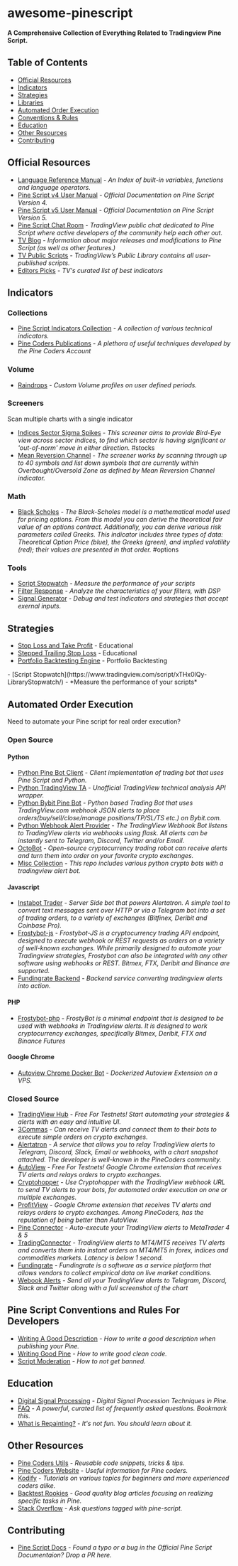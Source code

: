 # awesome-pinescript
**A Comprehensive Collection of Everything Related to Tradingview Pine Script.**

## Table of Contents
- [Official Resources](#Official-Resources)
- [Indicators](#Indicators)
- [Strategies](#Strategies)
- [Libraries](#Libraries)
- [Automated Order Execution](#Automation)
- [Conventions & Rules](#Conventions-rules)
- [Education](#Education)
- [Other Resources](#Other-Resources)
- [Contributing](#Contributing)


<a name="Official-Resources" />

## Official Resources
 - [Language Reference Manual](https://www.tradingview.com/pine-script-reference/v4/) - *An Index of built-in variables, functions and language operators.*
 - [Pine Script v4 User Manual](https://www.tradingview.com/pine-script-docs/en/v4/index.html) - *Official Documentation on Pine Script Version 4.*
 - [Pine Script v5 User Manual](https://www.tradingview.com/pine-script-docs/en/v5/index.html) - *Official Documentation on Pine Script Version 5.*
 - [Pine Script Chat Room](https://www.tradingview.com/chat/#BfmVowG1TZkKO235) - *TradingView public chat dedicated to Pine Script where active developers of the community help each other out.*
 - [TV Blog](https://www.tradingview.com/blog/en/category/market-analysis/pine/) - *Information about major releases and modifications to Pine Script (as well as other features.)*
 - [TV Public Scripts](https://www.tradingview.com/scripts/) - *TradingView’s Public Library contains all user-published scripts.*
 - [Editors Picks](https://www.tradingview.com/scripts/editors-picks/) - *TV's curated list of best indicators*



<a name="Indicators" />

## Indicators
### Collections
- [Pine Script Indicators Collection](https://github.com/everget/tradingview-pinescript-indicators) - *A collection of various technical indicators.*
- [Pine Coders Publications](https://www.tradingview.com/u/PineCoders/#published-scripts) - *A plethora of useful techniques developed by the Pine Coders Account*

### Volume
- [Raindrops](https://www.tradingview.com/script/dJr8hv4v-Raindrops-Makit0/) - *Custom Volume profiles on user defined periods.*

### Screeners
Scan multiple charts with a single indicator

- [Indices Sector Sigma Spikes](https://www.tradingview.com/script/B3aLMAHh-Indices-Sector-SigmaSpikes/) - *This screener aims to provide Bird-Eye view across sector indices, to find which sector is having significant or 'out-of-norm' move in either direction.* #stocks
- [Mean Reversion Channel](https://www.tradingview.com/script/Lr5QD0kK-Screener-Mean-Reversion-Channel/) - *The screener works by scanning through up to 40 symbols and list down symbols that are currently within Overbought/Oversold Zone as defined by Mean Reversion Channel indicator.*

### Math
- [Black Scholes](https://www.tradingview.com/script/dgMumvhd-Black-Scholes-Options-Pricing-Model/) - *The Black-Scholes model is a mathematical model used for pricing options. From this model you can derive the theoretical fair value of an options contract. Additionally, you can derive various risk parameters called Greeks. This indicator includes three types of data: Theoretical Option Price (blue), the Greeks (green), and implied volatility (red); their values are presented in that order.* #options

### Tools
 - [Script Stopwatch](https://www.tradingview.com/script/rRmrkRDr-Script-Stopwatch-PineCoders-FAQ/) - *Measure the performance of your scripts*
 - [Filter Response](https://www.tradingview.com/script/oTEP9DJF-Filter-Information-Box-PineCoders-FAQ/) - *Analyze the characteristics of your filters, with DSP*
 - [Signal Generator](https://www.tradingview.com/script/p3Bqr6fq-pp-Signal-Generator/) - *Debug and test indicators and strategies that accept exernal inputs.*



<a name="Strategies" />

## Strategies
 - [Stop Loss and Take Profit](https://www.tradingview.com/script/IHVPG6TS-Stop-loss-and-Take-Profit-in-example/) - Educational
 - [Stepped Trailing Stop Loss](https://www.tradingview.com/script/jjhUHcje-Stepped-trailing-strategy-example/) - Educational
 - [Portfolio Backtesting Engine](https://www.tradingview.com/script/fhTLDun5-Portfolio-Backtester-Engine/) - Portfolio Backtesting
 

<a name="Libraries" />
 - [Script Stopwatch](https://www.tradingview.com/script/xTHx0lQy-LibraryStopwatch/) - *Measure the performance of your scripts*

<a name="Automation" />

## Automated Order Execution
Need to automate your Pine script for real order execution?

### Open Source
#### Python
 - [Python Pine Bot Client](https://github.com/kzh-dev/pine-bot-client) - *Client implementation of trading bot that uses Pine Script and Python.*
 - [Python TradingView TA](https://github.com/deathlyface/python-tradingview-ta) - *Unofficial TradingView technical analysis API wrapper.*
 - [Python Bybit Pine Bot](https://github.com/Mtemi/Bybit-Auto-Trading-Bot-Ordes-placed-via-TradingView-Webhook) - *Python based Trading Bot that uses TradingView.com webhook JSON alerts to place orders(buy/sell/close/manage positions/TP/SL/TS etc.) on Bybit.com.*
 - [Python Webhook Alert Provider](https://github.com/fabston/TradingView-Webhook-Bot) - *The TradingView Webhook Bot listens to TradingView alerts via webhooks using flask. All alerts can be instantly sent to Telegram, Discord, Twitter and/or Email.*
 - [OctoBot](https://octobot.online/) - *Open-source cryptocurrency trading robot can receive alerts and turn them into order on your favorite crypto exchanges.*
 - [Misc Collection](https://github.com/Roibal/Cryptocurrency-Trading-Bots-Python-Beginner-Advance) - *This repo includes various python crypto bots with a tradingview alert bot.* 


#### Javascript
- [Instabot Trader](https://github.com/ottodevs/instabot-trader) - *Server Side bot that powers Alertatron. A simple tool to convert text messages sent over HTTP or via a Telegram bot into a set of trading orders, to a variety of exchanges (Bitfinex, Deribit and Coinbase Pro).*
- [Frostybot-js](https://github.com/CryptoMF/frostybot-js) - *Frostybot-JS is a cryptocurrency trading API endpoint, designed to execute webhook or REST requests as orders on a variety of well-known exchanges. While primarily designed to automate your Tradingview strategies, Frostybot can also be integrated with any other software using webhooks or REST. Bitmex, FTX, Deribit and Binance are supported.*
- [Fundingrate Backend](https://github.com/tacyarg/tradingview-webhooks) - *Backend service converting tradingview alerts into action.*
#### PHP
- [Frostybot-php](https://github.com/CryptoMF/frostybot-php) - *FrostyBot is a minimal endpoint that is designed to be used with webhooks in Tradingview alerts. It is designed to work cryptocurrency exchanges, specifically Bitmex, Deribit, FTX and Binance Futures*

#### Google Chrome 
- [Autoview Chrome Docker Bot](https://github.com/IAMtheIAM/autoview-tradingview-chrome-docker-bot) - *Dockerized Autoview Extension on a VPS.*

### Closed Source
- [TradingView Hub](https://www.tv-hub.org/) - *Free For Testnets! Start automating your strategies & alerts with an easy and intuitive UI.*
- [3Commas](https://3commas.io/) - *Can receive TV alerts and connect them to their bots to execute simple orders on crypto exchanges.*
- [Alertatron](https://alertatron.com/) - *A service that allows you to relay TradingView alerts to Telegram, Discord, Slack, Email or webhooks, with a chart snapshot attached. The developer is well-known in the PineCoders community.*
- [AutoView](https://autoview.with.pink/) - *Free For Testnets! Google Chrome extension that receives TV alerts and relays orders to crypto exchanges.*
- [Cryptohopper](https://www.cryptohopper.com/) - *Use Cryptohopper with the TradingView webhook URL to send TV alerts to your bots, for automated order execution on one or multiple exchanges.*
- [ProfitView](https://wiki.profitview.app/home) - *Google Chrome extension that receives TV alerts and relays orders to crypto exchanges. Among PineCoders, has the reputation of being better than AutoView.*
- [Pine Connector](https://www.pineconnector.com/) - *Auto-execute your TradingView alerts to MetaTrader 4 & 5*
- [TradingConnector](https://www.tradingconnector.com/) - *TradingView alerts to MT4/MT5 receives TV alerts and converts them into instant orders on MT4/MT5 in forex, indices and commodities markets. Latency is below 1 second.*
- [Fundingrate](https://github.com/tacyarg/fundingrate.io) - *Fundingrate is a software as a service platform that allows vendors to collect empirical data on live market conditions.* 
- [Webook Alerts](https://webhookalerts.com/) - *Send all your TradingView alerts to Telegram, Discord, Slack and Twitter along with a full screenshot of the chart*


<a name="Conventions-rules" />

## Pine Script Conventions and Rules For Developers
- [Writing A Good Description](https://www.pinecoders.com/techniques/script_description/) - *How to write a good description when publishing your Pine.*
- [Writing Good Pine](https://www.pinecoders.com/coding_conventions/) - *How to write good clean code.*
- [Script Moderation](https://www.tradingview.com/chart/SSP/bquN1v9X-Script-Moderation-Q-A/) - *How to not get banned.*


<a name="Education" />

## Education
- [Digital Signal Processing](https://www.pinecoders.com/techniques/dsp/) - *Digital Signal Procession Techniques in Pine.*
- [FAQ](https://www.pinecoders.com/faq_and_code/) - *A powerful, curated list of frequently asked questions. Bookmark this.*
- [What is Repainting?](https://www.tradingview.com/pine-script-docs/en/v5/concepts/Repainting.html) - *It's not fun. You should learn about it.*



<a name="Other-Resources" />

## Other Resources
 - [Pine Coders Utils](https://github.com/pinecoders/pine-utils) - *Reusable code snippets, tricks & tips.*
 - [Pine Coders Website](https://www.pinecoders.com/) - *Useful information for Pine coders.*
 - [Kodify](https://kodify.net/tradingview-programming-articles/) - *Tutorials on various topics for beginners and more experienced coders alike.*
 - [Backtest Rookies](https://backtest-rookies.com/category/tradingview/) - *Good quality blog articles focusing on realizing specific tasks in Pine.*
 - [Stack Overflow](https://stackoverflow.com/questions/tagged/pine-script) - *Ask questions tagged with pine-script.* 
 

<a name="Contributing" />

## Contributing
 - [Pine Script Docs](https://github.com/tradingview/pine_script_docs) - *Found a typo or a bug in the Official Pine Script Documentaion? Drop a PR here.*
 
